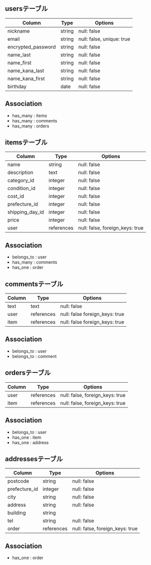 ## usersテーブル

| Column             | Type   | Options                   |
| ------------------ | ------ | ------------------------- |
| nickname           | string | null: false               |
| email              | string | null: false, unique: true |
| encrypted_password | string | null: false               |
| name_last          | string | null: false               |
| name_first         | string | null: false               |
| name_kana_last     | string | null: false               |
| name_kana_first    | string | null: false               |
| birthday           | date   | null: false               |

## Association
 - has_many : items
 - has_many : comments
 - has_many : orders


## itemsテーブル

| Column          | Type       | Options                         |
| -------------   | ---------- | ------------------------------- |
| name            | string     | null: false                     |
| description     | text       | null: false                     |
| category_id     | integer    | null: false                     |
| condition_id    | integer    | null: false                     |
| cost_id         | integer    | null: false                     |
| prefecture_id   | integer    | null: false                     |
| shipping_day_id | integer    | null: false                     |
| price           | integer    | null: false                     |
| user            | references | null: false, foreign_keys: true |

## Association
 - belongs_to : user
 - has_many : comments
 - has_one : order


## commentsテーブル

| Column  | Type       | Options                        |
| ------- | ---------- | ------------------------------ |
| text    | text       | null: false                    |
| user    | references | null: false foreign_keys: true |
| item    | references | null: false foreign_keys: true |

## Association
 - belongs_to : user
 - belongs_to : comment


## ordersテーブル

| Column  | Type       | Options                         |
| ------- | ---------- | ------------------------------- |
| user    | references | null: false, foreign_keys: true |
| item    | references | null: false, foreign_keys: true |


## Association
 - belongs_to : user
 - has_one : item
 - has_one : address


## addressesテーブル

| Column        | Type       | Options                         |
| ------------- | ------     | ------------------------------- |
| postcode      | string     | null: false                     |
| prefecture_id | integer    | null: false                     |
| city          | string     | null: false                     |
| address       | string     | null: false                     |
| building      | string     |                                 |
| tel           | string     | null: false                     |
| order         | references | null: false, foreign_keys: true |

## Association
 - has_one : order